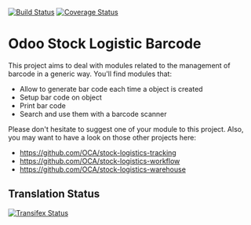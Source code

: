 [![Build Status](https://travis-ci.org/OCA/stock-logistics-barcode.svg?branch=8.0)](https://travis-ci.org/OCA/stock-logistics-barcode)
[![Coverage Status](https://img.shields.io/coveralls/OCA/stock-logistics-barcode.svg)](https://coveralls.io/r/OCA/stock-logistics-barcode?branch=8.0)

Odoo Stock Logistic Barcode
===========================


This project aims to deal with modules related to the management of barcode in a generic way. You'll find modules that:

 - Allow to generate bar code each time a object is created
 - Setup bar code on object
 - Print bar code
 - Search and use them with a barcode scanner

Please don't hesitate to suggest one of your module to this project. Also, you may want to have a look on those other projects here:

 - https://github.com/OCA/stock-logistics-tracking
 - https://github.com/OCA/stock-logistics-workflow
 - https://github.com/OCA/stock-logistics-warehouse

Translation Status
------------------
[![Transifex Status](https://www.transifex.com/projects/p/OCA-stock-logistics-barcode-8-0/chart/image_png)](https://www.transifex.com/projects/p/OCA-stock-logistics-barcode-8-0)

